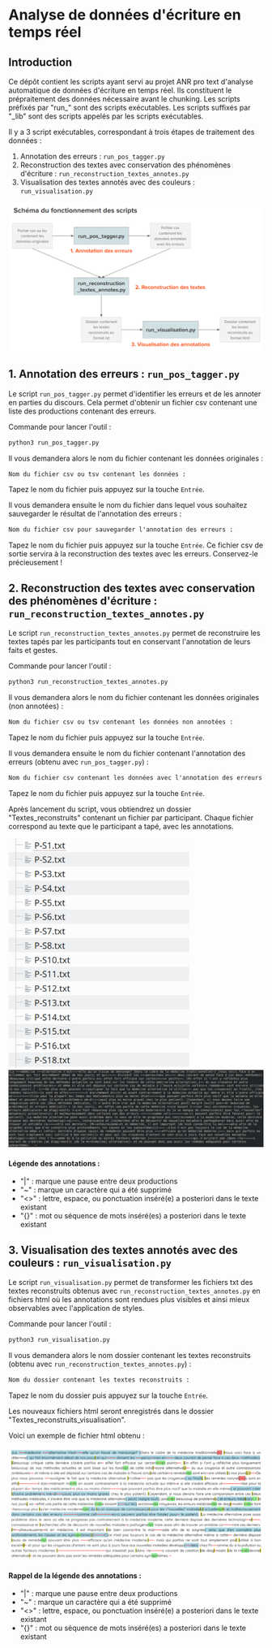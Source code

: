 # Analyse de données d'écriture en temps réel

## Introduction

Ce dépôt contient les scripts ayant servi au projet ANR pro text d'analyse automatique de données d'écriture en temps réel. Ils constituent le prépraitement des données nécessaire avant le chunking.
Les scripts préfixés par "run_" sont des scripts exécutables. Les scripts suffixés par "_lib" sont des scripts appelés par les scripts exécutables.

Il y a 3 script exécutables, correspondant à trois étapes de traitement des données :

1. Annotation des erreurs : `run_pos_tagger.py`
2. Reconstruction des textes avec conservation des phénomènes d'écriture : `run_reconstruction_textes_annotes.py`
3. Visualisation des textes annotés avec des couleurs : `run_visualisation.py`

<img src="figures/schema.png" alt="Schema du fonctionnement des scripts" />



## 1. Annotation des erreurs : `run_pos_tagger.py`

Le script `run_pos_tagger.py` permet d'identifier les erreurs et de les annoter en parties du discours. Cela permet d'obtenir un fichier csv contenant une liste des productions contenant des erreurs.

Commande pour lancer l'outil :
```sh
python3 run_pos_tagger.py
```

Il vous demandera alors le nom du fichier contenant les données originales :
```txt
Nom du fichier csv ou tsv contenant les données :
```
Tapez le nom du fichier puis appuyez sur la touche `Entrée`.

Il vous demandera ensuite le nom du fichier dans lequel vous souhaitez sauvegarder le résultat de l'annotation des erreurs :
```txt
Nom du fichier csv pour sauvegarder l'annotation des erreurs :
```
Tapez le nom du fichier puis appuyez sur la touche `Entrée`.
Ce fichier csv de sortie servira à la reconstruction des textes avec les erreurs. Conservez-le précieusement !



## 2. Reconstruction des textes avec conservation des phénomènes d'écriture : `run_reconstruction_textes_annotes.py`

Le script `run_reconstruction_textes_annotes.py` permet de reconstruire les textes tapés par les participants tout en conservant l'annotation de leurs faits et gestes.

Commande pour lancer l'outil :
```sh
python3 run_reconstruction_textes_annotes.py
```

Il vous demandera alors le nom du fichier contenant les données originales (non annotées) :
```txt
Nom du fichier csv ou tsv contenant les données non annotées :
```
Tapez le nom du fichier puis appuyez sur la touche `Entrée`.

Il vous demandera ensuite le nom du fichier contenant l'annotation des erreurs (obtenu avec `run_pos_tagger.py`) :
```txt
Nom du fichier csv contenant les données avec l'annotation des erreurs :
```
Tapez le nom du fichier puis appuyez sur la touche `Entrée`.

Après lancement du script, vous obtiendrez un dossier "Textes_reconstruits" contenant un fichier par participant. Chaque fichier correspond au texte que le participant a tapé, avec les annotations.

<img src="figures/arborescence.png" alt="Image de l'arborescence du dossier Textes_reconstruits" />

<img src="figures/texte_annote.png" alt="Exemple d'un texte reconstruit" />

#### Légende des annotations :

- "|" : marque une pause entre deux productions
- "~" : marque un caractère qui a été supprimé
- "<>" : lettre, espace, ou ponctuation inséré(e) a posteriori dans le texte existant
- "{}" : mot ou séquence de mots inséré(es) a posteriori dans le texte existant



## 3. Visualisation des textes annotés avec des couleurs : `run_visualisation.py`

Le script `run_visualisation.py` permet de transformer les fichiers txt des textes reconstruits obtenus avec `run_reconstruction_textes_annotes.py` en fichiers html où les annotations sont rendues plus visibles et ainsi mieux observables avec l'application de styles.

Commande pour lancer l'outil :
```sh
python3 run_visualisation.py
```

Il vous demandera alors le nom dossier contenant les textes reconstruits (obtenu avec `run_reconstruction_textes_annotes.py`) :
```txt
Nom du dossier contenant les textes reconstruits :
```
Tapez le nom du dossier puis appuyez sur la touche `Entrée`.

Les nouveaux fichiers html seront enregistrés dans le dossier "Textes_reconstruits_visualisation".

Voici un exemple de fichier html obtenu :

<img src="figures/exemple_texte_reconstruit.png" alt="Image du texte reconstruit du participant P+S1" />

#### Rappel de la légende des annotations :

- "|" : marque une pause entre deux productions
- "~" : marque un caractère qui a été supprimé
- "<>" : lettre, espace, ou ponctuation inséré(e) a posteriori dans le texte existant
- "{}" : mot ou séquence de mots inséré(es) a posteriori dans le texte existant

